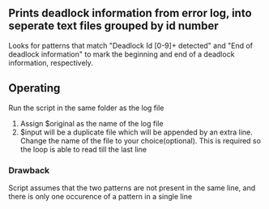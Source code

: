 ## Prints deadlock information from error log, into seperate text files grouped by id number <br>
Looks for patterns that match "Deadlock Id [0-9]+ detected" and "End of deadlock information" to mark the beginning and end of a deadlock information, respectively. <br>

## Operating <br>
Run the script in the same folder as the log file <br> 
1. Assign $original as the name of the log file <br>
2. $input will be a duplicate file which will be appended by an extra line. Change the name of the file to your choice(optional). This is required so the loop is able to read till the last line <br>



### Drawback <br>
Script assumes that the two patterns are not present in the same line, and there is only one occurence of a pattern in a single line


